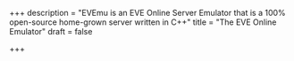 +++
description = "EVEmu is an EVE Online Server Emulator that is a 100% open-source home-grown server written in C++"
title = "The EVE Online Emulator"
draft = false

+++
